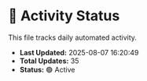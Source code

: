# 🤖 Activity Status

This file tracks daily automated activity.

- **Last Updated:** 2025-08-07 16:20:49
- **Total Updates:** 35
- **Status:** 🟢 Active
